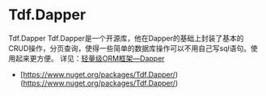 # Tdf.Dapper

Tdf.Dapper Tdf.Dapper是一个开源库，他在Dapper的基础上封装了基本的CRUD操作，分页查询，使得一些简单的数据库操作可以不用自己写sql语句。使用起来更方便。
详见：[轻量级ORM框架—Dapper](https://www.nuget.org/packages/Tdf.Dapper/)

- [https://www.nuget.org/packages/Tdf.Dapper/)(https://www.nuget.org/packages/Tdf.Dapper/)
